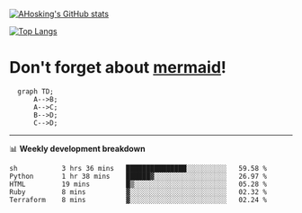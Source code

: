[![AHosking's GitHub stats](https://github-readme-stats.vercel.app/api?username=ahosking&count_private=true&show_icons=true&theme=onedark&hide_rank=true&include_all_commits=true)](https://github.com/ahosking)

[![Top Langs](https://github-readme-stats.vercel.app/api/top-langs/?username=ahosking&layout=compact&theme=onedark)](https://github.com/ahosking)


# Don't forget about [mermaid](https://github.blog/2022-02-14-include-diagrams-markdown-files-mermaid/)!

```mermaid
  graph TD;
      A-->B;
      A-->C;
      B-->D;
      C-->D;
```
-------

📊 **Weekly development breakdown**

<!--START_SECTION:waka-->

```text
sh           3 hrs 36 mins   ███████████████░░░░░░░░░░   59.58 %
Python       1 hr 38 mins    ██████▓░░░░░░░░░░░░░░░░░░   26.97 %
HTML         19 mins         █▒░░░░░░░░░░░░░░░░░░░░░░░   05.28 %
Ruby         8 mins          ▓░░░░░░░░░░░░░░░░░░░░░░░░   02.32 %
Terraform    8 mins          ▓░░░░░░░░░░░░░░░░░░░░░░░░   02.24 %
```

<!--END_SECTION:waka-->
